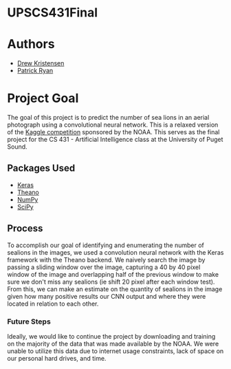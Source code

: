 # UPSCS431Final
# Authors
 * [Drew Kristensen](https://github.com/dkristensen)
 * [Patrick Ryan](https://github.com/pjryan513)
# Project Goal
The goal of this project is to predict the number of sea lions in an aerial photograph using a convolutional neural network. This is a relaxed version of the [Kaggle competition]( https://www.kaggle.com/c/noaa-fisheries-steller-sea-lion-population-count/data) sponsored by the NOAA. This serves as the final project for the CS 431 - Artificial Intelligence class at the University of Puget Sound.

## Packages Used
 * [Keras](https://keras.io/)
 * [Theano](http://deeplearning.net/software/theano/)
 * [NumPy](http://www.numpy.org/)
 * [SciPy](https://www.scipy.org/)

## Process
To accomplish our goal of identifying and enumerating the number of sealions in the images, we used a convolution neural network with the Keras framework with the Theano backend. We naively search the image by passing a sliding window over the image, capturing a 40 by 40 pixel window of the image and overlapping half of the previous window to make sure we don't miss any sealions (ie shift 20 pixel after each window test). From this, we can make an estimate on the quantity of sealions in the image given how many positive results our CNN output and where they were located in relation to each other.

### Future Steps
Ideally, we would like to continue the project by downloading and training on the majority of the data that was made available by the NOAA. We were unable to utilize this data due to internet usage constraints, lack of space on our personal hard drives, and time.
